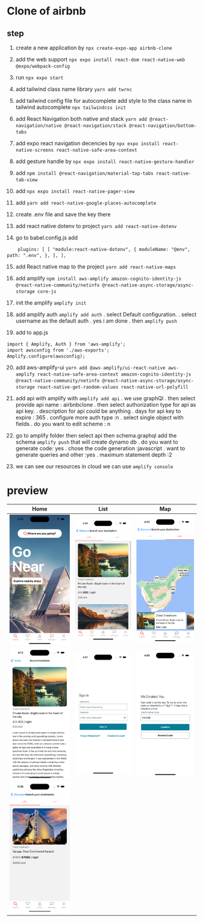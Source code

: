 # Clone of airbnb

## step

1. create a new application by
   `npx create-expo-app airbnb-clone`

2. add the web support `npx expo install react-dom react-native-web @expo/webpack-config`

3. run `npx expo start`

4. add tailwind class name library `yarn add twrnc`

5. add tailwind config file for autocomplete add style to the class name in tailwind autocomplete `npx tailwindcss init`
6. add React Navigation both native and stack `yarn add @react-navigation/native @react-navigation/stack @react-navigation/bottom-tabs`

7. add expo react navigation decencies by `npx expo install react-native-screens react-native-safe-area-context`

8. add gesture handle by `npx expo install react-native-gesture-handler`

9. add `npm install @react-navigation/material-top-tabs react-native-tab-view`

10. add `npx expo install react-native-pager-view`

11. add `yarn add react-native-google-places-autocomplete`

12. create .env file and save the key there

13. add react native dotenv to project `yarn add react-native-dotenv`

14. go to babel.config.js add

```
    plugins: [ [ "module:react-native-dotenv", { moduleName: "@env", path: ".env", }, ], ],

```

15. add React native map to the project `yarn add react-native-maps`

16. add amplify
    `npm install aws-amplify amazon-cognito-identity-js @react-native-community/netinfo @react-native-async-storage/async-storage core-js`

17. init the amplify
    `amplify init`

18. add amplify auth
    `amplify add auth`
    . select Default configuration.
    . select username as the default auth
    . yes i am done
    . then `amplify push`

19. add to app.js

```
import { Amplify, Auth } from 'aws-amplify';
import awsconfig from './aws-exports';
Amplify.configure(awsconfig);
```

20. add aws-amplify-ui
    `yarn add @aws-amplify/ui-react-native aws-amplify react-native-safe-area-context amazon-cognito-identity-js @react-native-community/netinfo @react-native-async-storage/async-storage react-native-get-random-values react-native-url-polyfill`

21. add api with amplify with
    `amplify add api`
    . we use graphQl
    . then select provide api name : airbnbclone
    . then select authorization type for api as api key.
    . description for api could be anything
    . days for api key to expire : 365
    . configure more auth type :n
    . select single object with fields
    . do you want to edit scheme : n

22. go to amplify folder then select api then schema.graphql add the schema
    `amplify push` that will create dynamo db
    . do you want to generate code: yes
    . chose the code generation :javascript
    . want to generate queries and other :yes
    . maximum statement depth :2

23. we can see our resources in cloud we can use
    `amplify console`

# preview

| Home                         | List                         | Map                          |
| ---------------------------- | ---------------------------- | ---------------------------- |
| ![alt text](./preview/1.png) | ![alt text](./preview/2.png) | ![alt text](./preview/3.png) |
| ![alt text](./preview/4.png) | ![alt text](./preview/5.png) | ![alt text](./preview/6.png) |
| ![alt text](./preview/7.png) |
